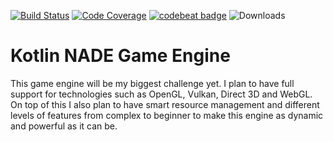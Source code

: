 [![Build Status](https://travis-ci.org/JoshuaBradbury/KNADE.svg?branch=master)](https://travis-ci.org/JoshuaBradbury/KNADE)
[![Code Coverage](https://codecov.io/gh/JoshuaBradbury/KNADE/branch/master/graph/badge.svg)](https://codecov.io/gh/JoshuaBradbury/KNADE)
[![codebeat badge](https://codebeat.co/badges/3bb40841-dafb-493c-9189-b1fc36a7b9c6)](https://codebeat.co/projects/github-com-joshuabradbury-knade-master)
![Downloads](https://img.shields.io/github/downloads/JoshuaBradbury/KNADE/total.svg)

# Kotlin NADE Game Engine

This game engine will be my biggest challenge yet. I plan to have full support for technologies such as OpenGL, Vulkan, Direct 3D and WebGL. On top of this I also plan to have smart resource management and different levels of features from complex to beginner to make this engine as dynamic and powerful as it can be.